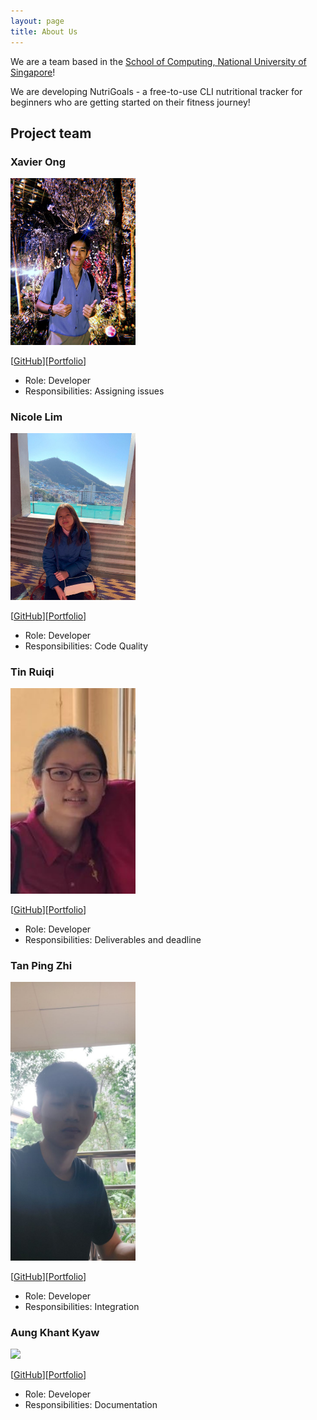 ```yaml
---
layout: page
title: About Us
---
```


We are a team based in the [School of Computing, National University of Singapore](http://www.comp.nus.edu.sg)!

We are developing NutriGoals - a free-to-use CLI nutritional tracker for beginners who are getting started on their fitness journey!

## Project team

### Xavier Ong

<img src="images/xav168.png" width="200px">

[[GitHub](https://github.com/xav168)][[Portfolio](team/xav168.md)]

* Role: Developer
* Responsibilities: Assigning issues

### Nicole Lim

<img src="images/nicolelim02.png" width="200px">

[[GitHub](http://github.com/nicolelim02)][[Portfolio](team/nicolelim02.md)]

* Role: Developer
* Responsibilities: Code Quality

### Tin Ruiqi

<img src="images/ruiqi7.png" width="200px">

[[GitHub](http://github.com/ruiqi7)][[Portfolio](team/ruiqi7.md)]

* Role: Developer
* Responsibilities: Deliverables and deadline

### Tan Ping Zhi

<img src="images/tanpingzhi.png" width="200px">

[[GitHub](https://github.com/TanPingZhi)][[Portfolio](team/tanpingzhi.md)]


* Role: Developer
* Responsibilities: Integration

### Aung Khant Kyaw

<img src="images/akkfiros2.png" width="200px">

[[GitHub](http://github.com/akkfiros)][[Portfolio](team/akkfiros.md)]


* Role: Developer
* Responsibilities: Documentation
